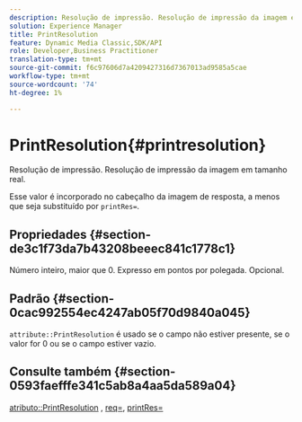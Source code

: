```yaml
---
description: Resolução de impressão. Resolução de impressão da imagem em tamanho real.
solution: Experience Manager
title: PrintResolution
feature: Dynamic Media Classic,SDK/API
role: Developer,Business Practitioner
translation-type: tm+mt
source-git-commit: f6c97606d7a4209427316d7367013ad9585a5cae
workflow-type: tm+mt
source-wordcount: '74'
ht-degree: 1%

---
```



# PrintResolution{#printresolution}

Resolução de impressão. Resolução de impressão da imagem em tamanho real.

Esse valor é incorporado no cabeçalho da imagem de resposta, a menos que seja substituído por `printRes=`.

## Propriedades {#section-de3c1f73da7b43208beeec841c1778c1}

Número inteiro, maior que 0. Expresso em pontos por polegada. Opcional.

## Padrão {#section-0cac992554ec4247ab05f70d9840a045}

`attribute::PrintResolution` é usado se o campo não estiver presente, se o valor for 0 ou se o campo estiver vazio.

## Consulte também {#section-0593faefffe341c5ab8a4aa5da589a04}

[atributo::PrintResolution](../../../../../../is-api/image-catalog/image-serving-api-ref/c-image-catalog-reference/c-attributes-reference/r-printresolution.md#reference-a53c6850077148c9bd88a8c5c1c400c5) ,  [req=](../../../../../../is-api/http-ref/image-serving-api-ref/c-http-protocol-reference/c-command-reference/r-req/r-req.md#reference-907cdb4a97034db7ad94695f25552e76),  [printRes=](../../../../../../is-api/http-ref/image-serving-api-ref/c-http-protocol-reference/c-command-reference/r-printres.md#reference-84f52afff4704c4b9d58e4bbbaea1491)
